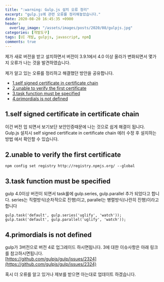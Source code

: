 ```yaml
---
title: ":warning: Gulp.js 설치 오류 정리"
excerpt: "gulp.js에 관련 오류를 정리해놓았습니다."
date: 2020-08-20 16:45:35 +0900
header: 
  overlay_image: "/assets/images/posts/2020/08/gulpjs.jpg"
categories: [개발도구]
tags: [UI 개발, gulpjs, javascript, npm]
comments: true
---
```


제가 새로 버전을 받고 설치하면서 버전이 3.9.1에서 4.0 이상 올라가 변화되면서 몇가지 오류가 나는 것을 발견하였습니다.

제가 알고 있는 오류를 정리하고 해결했던 방안을 공유합니다.

- [1.self signed certificate in certificate chain](#1self-signed-certificate-in-certificate-chain)
- [2.unable to verify the first certificate](#2unable-to-verify-the-first-certificate)
- [3.task function must be specified](#3task-function-must-be-specified)
- [4.primordials is not defined](#4primordials-is-not-defined)


## 1.self signed certificate in certificate chain
이건 버전 업 되면서 보기보단 보안인증때문에 나는 것으로 쉽게 해결이 됩니다. Gulp.js 설치시 self signed certificate in certificate chain 에러 수정 후 설치하는 방법 에서 확인할 수 있습니다.

## 2.unable to verify the first certificate
```
npm config set registry http://registry.npmjs.org/ --global
```

## 3.task function must be specified
gulp 4.0이상 버전이 되면서 task룰에 gulp.series, gulp.parallel 추가 되었다고 합니다. series는 직렬방식(순차적으로 진행)이고, parallel는 병렬방식(나란히 진행)이라고 합니다

```
gulp.task('default', gulp.series('uglify', 'watch')); gulp.task('default', gulp.parallel('uglify', 'watch'));
```

## 4.primordials is not defined
gulp가 3버전으로 버전 4로 업그레이드 하시면됩니다. 3에 대한 이슈사항은 아래 링크를 참고하시면됩니다.   
[https://github.com/gulpjs/gulp/issues/2324](https://github.com/gulpjs/gulp/issues/2324)

혹시 더 오류를 알고 있거나 제보를 받으면 아는대로 업데이트 하겠습니다.